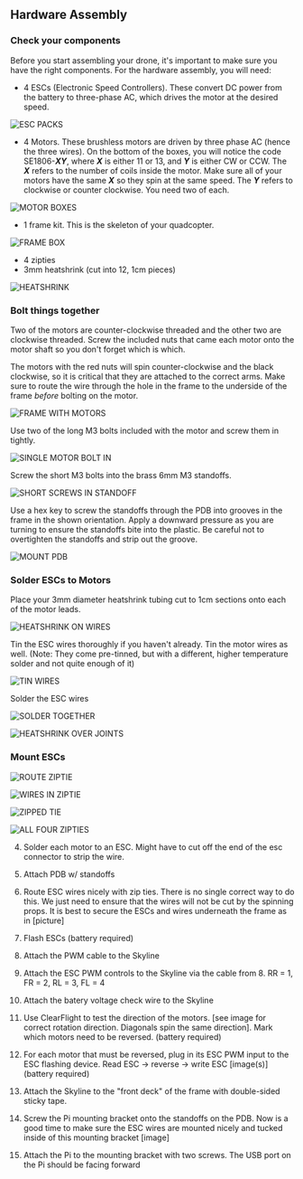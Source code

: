 ## Hardware Assembly


### Check your components
  Before you start assembling your drone, it's important to make sure you have the right components. For the hardware assembly, you will need:
  
* 4 ESCs (Electronic Speed Controllers). These convert DC power from the battery to three-phase AC, which drives the motor at the desired speed.

![ESC PACKS](pics/esc-packaging.jpg)

* 4 Motors. These brushless motors are driven by three phase AC (hence the three wires). On the bottom of the boxes, you will notice the code SE1806-***_XY_***, where ***_X_*** is either 11 or 13, and ***_Y_*** is either CW or CCW. The ***_X_*** refers to the number of coils inside the motor. Make sure all of your motors have the same ***_X_*** so they spin at the same speed. The ***_Y_*** refers to clockwise or counter clockwise. You need two of each.

![MOTOR BOXES](pics/motor-boxes.jpg)

* 1 frame kit. This is the skeleton of your quadcopter.

![FRAME BOX](pics/frame-box.jpg)

* 4 zipties
* 3mm heatshrink (cut into 12, 1cm pieces)

![HEATSHRINK](pics/shrinkwrap-cut.jpg)

### Bolt things together
Two of the motors are counter-clockwise threaded and the other two are clockwise threaded. Screw the included nuts that came each motor onto the motor shaft so you don't forget which is which. 

The motors with the red nuts will spin counter-clockwise and the black clockwise, so it is critical that they are attached to the correct arms. Make sure to route the wire through the hole in the frame to the underside of the frame _before_ bolting on the motor. 

![FRAME WITH MOTORS](pics/motor-orientation.jpg)

Use two of the long M3 bolts included with the motor and screw them in tightly.

![SINGLE MOTOR BOLT IN](pics/single-motor-installation.jpg)

Screw the short M3 bolts into the brass 6mm M3 standoffs.

![SHORT SCREWS IN STANDOFF](pics/m3-in-standoffs.jpg)

Use a hex key to screw the standoffs through the PDB into grooves in the frame in the shown orientation. Apply a downward pressure as you are turning to ensure the standoffs bite into the plastic. Be careful not to overtighten the standoffs and strip out the groove.

![MOUNT PDB](pics/screw-standoffs.jpg)

### Solder ESCs to Motors

Place your 3mm diameter heatshrink tubing cut to 1cm sections onto each of the motor leads.

![HEATSHRINK ON WIRES](pics/motor-wires-shrinkwrap.jpg)

Tin the ESC wires thoroughly if you haven't already. Tin the motor wires as well. (Note: They come pre-tinned, but with a different, higher temperature solder and not quite enough of it)

![TIN WIRES](pics/tinned-wires.jpg)

Solder the ESC wires

![SOLDER TOGETHER](pics/motors-wires-no-shrinkwarp-2.jpg)

![HEATSHRINK OVER JOINTS](pics/motor-esc-shrinkwrapped.jpg)

### Mount ESCs

![ROUTE ZIPTIE](pics/ziptie-location.jpg)

![WIRES IN ZIPTIE](pics/ESC-routing.jpg)

![ZIPPED TIE](pics/ziptied-esc.jpg)

![ALL FOUR ZIPTIES](pics/ziptied-all-motors.jpg)

  4. Solder each motor to an ESC. Might have to cut off the end of the esc connector to strip the wire.

  5. Attach PDB w/ standoffs

  6. Route ESC wires nicely with zip ties. There is no single correct way to do this. We just need to ensure that the wires will not be cut by the spinning props. It is best to secure the ESCs and wires underneath the frame as in [picture]

  9. Flash ESCs (battery required)

  10. Attach the PWM cable to the Skyline

  11. Attach the ESC PWM controls to the Skyline via the cable from 8. RR = 1, FR =
     2, RL = 3, FL = 4

 12. Attach the batery voltage check wire to the Skyline

 13. Use ClearFlight to test the direction of the motors. [see image for correct
         rotation direction. Diagonals spin the same direction]. Mark which motors
             need to be reversed. (battery required)

  14. For each motor that must be reversed, plug in its ESC PWM input to the ESC
      flashing device. Read ESC -> reverse -> write ESC [image(s)] (battery
                  required)

  15. Attach the Skyline to the "front deck" of the frame with double-sided sticky
          tape.

  16. Screw the Pi mounting bracket onto the standoffs on the PDB. Now is a good
              time to make sure the ESC wires are mounted nicely and tucked inside of this
                  mounting bracket [image]

  17. Attach the Pi to the mounting bracket with two screws. The USB port on the
                      Pi should be facing forward



